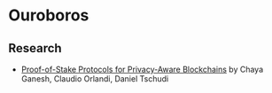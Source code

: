 # Ouroboros


## Research

* [Proof-of-Stake Protocols for Privacy-Aware Blockchains](https://eprint.iacr.org/2018/1105) by Chaya Ganesh, Claudio Orlandi, Daniel Tschudi